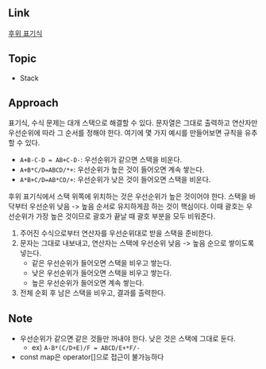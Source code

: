## Link
[후위 표기식](https://www.acmicpc.net/problem/1918)

## Topic
- Stack

## Approach
 표기식, 수식 문제는 대개 스택으로 해결할 수 있다. 문자열은 그대로 출력하고 연산자만 우선순위에 따라 그 순서를 정해야 한다. 여기에 몇 가지 예시를 만들어보면 규칙을 유추할 수 있다.
 - `A+B-C-D = AB+C-D-`: 우선순위가 같으면 스택을 비운다.
 - `A+B*C/D=ABCD/*+`: 우선순위가 높은 것이 들어오면 계속 쌓는다.
 - `A*B+C/D=AB*CD/+`: 우선순위가 낮은 것이 들어오면 스택을 비운다.

후위 표기식에서 스택 위쪽에 위치하는 것은 우선순위가 높은 것이어야 한다. 스택을 바닥부터 우선순위 낮음 -> 높음 순서로 유지하게끔 하는 것이 핵심이다. 이때 괄호는 우선순위가 가장 높은 것이므로 괄호가 끝날 때 괄호 부분을 모두 비워준다.

1. 주어진 수식으로부터 연산자를 우선순위대로 받을 스택을 준비한다.
2. 문자는 그대로 내보내고, 연산자는 스택에 우선순위 낮음 -> 높음 순으로 쌓이도록 넣는다.
    - 같은 우선순위가 들어오면 스택을 비우고 쌓는다.
    - 낮은 우선순위가 들어오면 스택을 비우고 쌓는다.
    - 높은 우선순위가 들어오면 계속 쌓는다.
3. 전체 순회 후 남은 스택을 비우고, 결과를 출력한다.

## Note
- 우선순위가 같으면 같은 것들만 꺼내야 한다. 낮은 것은 스택에 그대로 둔다.
  - ex) `A-B*(C/D+E)/F = ABCD/E+*F/-`
- const map은 operator[]으로 접근이 불가능하다